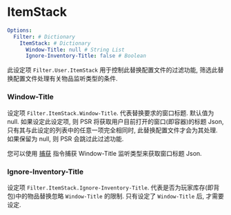 # ItemStack

```yaml
Options:
  Filter: # Dictionary
    ItemStack: # Dictionary
      Window-Title: null # String List
      Ignore-Inventory-Title: false # Boolean
```

此设定项 `Filter.User.ItemStack` 用于控制此替换配置文件的过滤功能, 筛选此替换配置文件处理有关物品监听类型的条件.

### Window-Title

设定项 `Filter.ItemStack.Window-Title`. 代表替换要求的窗口标题.  默认值为 null. 如果设定此设定项, 则 PSR 将获取用户目前打开的窗口(即容器)的标题 Json, 只有其与此设定的列表中的任意一项完全相同时, 此替换配置文件才会为其处理. 如果保留为 null, 则 PSR 会跳过此过滤功能.

您可以使用 [捕获](../../../zhi-ling/bu-huo.md) 指令捕获 Window-Title 监听类型来获取窗口标题 Json.

### Ignore-Inventory-Title

设定项 `Filter.ItemStack.Ignore-Inventory-Title`. 代表是否为玩家库存(即背包)中的物品替换忽略 `Window-Title` 的限制. 只有设定了 `Window-Title` 后, 才需要设定.
